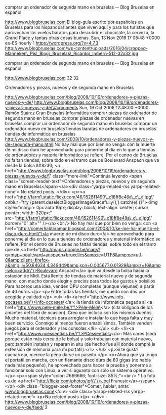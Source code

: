 comprar un ordenador de segunda mano en bruselas -- Blog Bruselas en
español

http://www.blogbruselas.com El blog-guía escrito por españoles en
Bruselas para los hispanoparlantes que viven aquí y para los turistas
que aprovechan los vuelos baratos para descubrir el chocolate, la
cerveza, la Grand Place y tantas otras cosas buenas. Sun, 13 Nov 2016
17:05:48 +0000 es-ES hourly 1 https://wordpress.org/?v=4.7.3
http://www.blogbruselas.com/wp-content/uploads/2016/04/cropped-Manneken\_Pis\_Blog\_Bruselas\_Ricardo\_Imbern-512-32x32.jpg

comprar un ordenador de segunda mano en bruselas -- Blog Bruselas en
español

http://www.blogbruselas.com 32 32

Ordenadores y piezas, nuevos y de segunda mano en Bruselas

http://www.blogbruselas.com/blog/2008/10/19/ordenadores-y-piezas-nuevos-y-de/
http://www.blogbruselas.com/blog/2008/10/19/ordenadores-y-piezas-nuevos-y-de/\#comments
Sun, 19 Oct 2008 12:48:00 +0000 Ramón Suárez Gran Bruselas Informática
comprar piezas de ordenador de segunda mano en bruselas comprar piezas
de ordenador nuevas en bruselas comprar un ordenador de segunda mano en
bruselas comprar un ordenador nuevo en bruselas tiendas baratas de
ordenadores en bruselas tiendas de informática en bruselas
http://www.blogbruselas.com/2008/10/ordenadores-y-piezas-nuevos-y-de-segunda-mano.html
No hay mal que por bien no venga: con la muerte de mi disco duro he
aprovechado para ponerme al día en lo que a tiendas de ordenadores y
material informático se refiere. Por el centro de Bruselas no faltan
tiendas, sobre todo en el tramo que de Boulevard Anspach que va desde la
bolsa &\#8230; \<a
href=\"http://www.blogbruselas.com/blog/2008/10/19/ordenadores-y-piezas-nuevos-y-de/\"
class=\"more-link\"\>Continúa leyendo \<span
class=\"screen-reader-text\"\>Ordenadores y piezas, nuevos y de segunda
mano en Bruselas\</span\>\</a\>\<div class=\'yarpp-related-rss
yarpp-related-none\'\> No related posts. \</div\> \<p\>\<a
href=\"http://farm1.static.flickr.com/46/152611490\_c18ff8e48a\_o\_d.jpg\"
onblur=\"try {parent.deselectBloggerImageGracefully();} catch(e)
{}\"\>\<img style=\"margin: 0px auto 10px; display: block; text-align:
center; cursor: pointer; width: 320px;\"
src=\"http://farm1.static.flickr.com/46/152611490\_c18ff8e48a\_o\_d.jpg\"
border=\"0\" alt=\"\" /\>\</a\>\<br /\> No hay mal que por bien no
venga: con \<a
href=\"http://comerhablaramar.blogspot.com/2008/10/se-me-ha-muerto-el-disco-duro.html\"\>la
muerte de mi disco duro\</a\> he aprovechado para ponerme al día en lo
que a tiendas de ordenadores y material informático se refiere. Por el
centro de Bruselas no faltan tiendas, sobre todo en el tramo que de \<a
href=\"http://maps.google.be/maps?q=map+boulevard+anspach+bruxelles&amp;ie=UTF8&amp;oe=utf-8&amp;client=firefox-a&amp;ll=50.84634,4.349449&amp;spn=0.005677,0.01929&amp;z=16&amp;iwloc=addr\"\>Boulevard
Anspach\</a\> que va desde la bolsa hacia la estación de Midi. Está
llenito de tiendas de material nuevo y de segunda mano, con mucho donde
elegir y precios para todos los gustos y bolsillos. Para haceros una
idea, venden CPU completas (aunque viejunas) a partir de 40 euros.\</p\>
\<p\>Entre todas las tiendas, me quedo con dos por acogida y
calidad:\</p\> \<ul\> \<li\>\<a
href=\"http://www.info-occases.be\"\>Info-occases\</a\>: la tienda de
informática pegada al \<a
href=\"http://www.pele-mele.be/\"\>Pêle-Mêle\</a\> (cita obligada de los
amantes del libro de ocasión). Creo que incluso son los mismos dueños.
Mucho material, técnicos para arreglar e instalar lo que haga falta y
muy buen servicio. Conmigo al menos fueron amabilísimos. También venden
juegos para el ordenador y las consolas.\</li\> \</ul\> \<ul\> \<li\>\<a
href=\"http://www.pcessentials.be/\"\>PCessentials\</a\>: Más caros
(será porque están más cerca de la bolsa) y solo trabajan con material
nuevo, pero también instalan y reparan in situ (de hecho fue allí donde
compré la extensión de memoria para mi portatil).\</li\> \</ul\> \<p\>Sí
te gusta cacharrear, merece la pena darse un paseíto.\</p\> \<p\>Ahora
que ya tengo el portatil en marcha, con un flamante disco duro de 80
gigas (no había nada más pequeño), he aprovechado para hacer la prueba y
ponerme a funcionar solo con Linux, a ver si aguanto con solo un sistema
operativo.\</p\> \<p\>\<span style=\"color: \#666666; font-size:
85%;\"\>\<br /\> \* La foto es de \<a
href=\"http://flickr.com/photos/jpf/\"\>Joel
Franusic\</a\>\</span\>\</p\> \<div
class=\"blogger-post-footer\"\>Comer, hablar, amar.
www.blogbruselas.com\</div\> \<div class=\'yarpp-related-rss
yarpp-related-none\'\> \<p\>No related posts.\</p\> \</div\>
http://www.blogbruselas.com/blog/2008/10/19/ordenadores-y-piezas-nuevos-y-de/feed/
2
